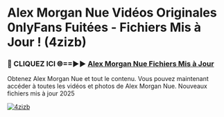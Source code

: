 # Alex Morgan Nue Vidéos Originales 0nlyFans Fuitées - Fichiers Mis à Jour ! (4zizb)

<h3>🔴 CLIQUEZ ICI 🌐==►► <a href="https://tinyurl.com/2pmr4ezf" rel="nofollow">Alex Morgan Nue Fichiers Mis à Jour</a></h3>

Obtenez Alex Morgan Nue et tout le contenu. Vous pouvez maintenant accéder à toutes les vidéos et photos de Alex Morgan Nue. Nouveaux fichiers mis à jour 2025

[![4zizb](https://i.imgur.com/6SNvagu.gif)](https://tinyurl.com/2pmr4ezf)
